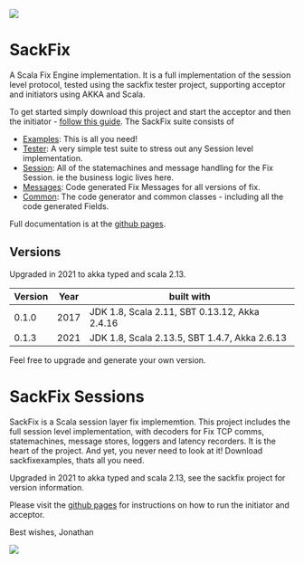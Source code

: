 <a href="https://pendared.github.io/sackfix/"><img src ="https://pendared.github.io/sackfix/assets/sf_logo.png" /></a>

# SackFix

A Scala Fix Engine implementation.  It is a full implementation of the session level protocol, tested using the sackfix tester project, supporting acceptor and initiators using AKKA and Scala.

To get started simply download this project and start the acceptor and then the initiator - [follow this guide](http://www.sackfix.org/runningtheexamples.html).   The SackFix suite consists of

* [Examples](https://github.com/PendaRed/sackfixexamples): This is all you need!
* [Tester](https://github.com/PendaRed/sackfixtests): A very simple test suite to stress out any Session level implementation.
* [Session](https://github.com/PendaRed/sackfixsessions): All of the statemachines and message handling for the Fix Session.  ie the business logic lives here.
* [Messages](https://github.com/PendaRed/sackfixmessages): Code generated Fix Messages for all versions of fix.
* [Common](https://github.com/PendaRed/sackfix): The code generator and common classes - including all the code generated Fields.

Full documentation is at the [github pages](https://pendared.github.io/sackfix/).

## Versions

Upgraded in 2021 to akka typed and scala 2.13.

| Version | Year | built with |
|---------|------|------------|
| 0.1.0  | 2017 | JDK 1.8, Scala 2.11, SBT 0.13.12, Akka 2.4.16 |
| 0.1.3  | 2021 | JDK 1.8, Scala 2.13.5, SBT 1.4.7, Akka 2.6.13 |

Feel free to upgrade and generate your own version.

# SackFix Sessions

SackFix is a Scala session layer fix implememtion.   This project includes the full session level implementation, with decoders for Fix TCP comms, statemachines, message stores, loggers and latency recorders.   It is the heart of the project.   And yet, you never need
to look at it!  Download sackfixexamples, thats all you need.

Upgraded in 2021 to akka typed and scala 2.13, see the sackfix project for version information.

Please visit the [github pages](http://https://pendared.github.io/sackfix/) for instructions on how to run the initiator and acceptor.

Best wishes,
Jonathan

<a href="https://pendared.github.io/sackfix/"><img src ="https://pendared.github.io/sackfix/assets/sackfix.png" /></a>
